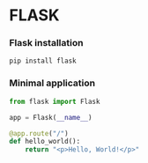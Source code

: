 # FLASK

### Flask installation
```
pip install flask
```

### Minimal application
```python
from flask import Flask

app = Flask(__name__)

@app.route("/")
def hello_world():
    return "<p>Hello, World!</p>"
```
